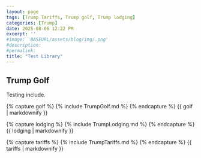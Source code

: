 ```yaml
---
layout: page
tags: [Trump Tariffs, Trump golf, Trump lodging]
categories: [Trump]
date: 2025-08-06 12:22 PM
excerpt: ''
#image: 'BASEURL/assets/blog/img/.png'
#description:
#permalink:
title: "Test Library"
---
```



## Trump Golf

Testing include. 

{% capture golf %}
  {% include TrumpGolf.md %}
{% endcapture %}
{{ golf | markdownify }}

{% capture lodging %}
  {% include TrumpLodging.md %}
{% endcapture %}
{{ lodging | markdownify }}


{% capture tariffs %}
  {% include TrumpTariffs.md %}
{% endcapture %}
{{ tariffs | markdownify }}

